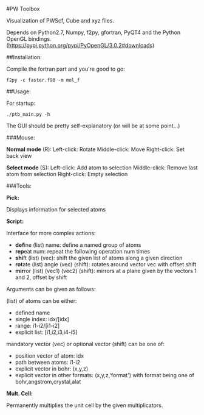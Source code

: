 #PW Toolbox

Visualization of PWScf, Cube and xyz files.

Depends on Python2.7, Numpy, f2py, gfortran, PyQT4 and the Python OpenGL bindings.
(https://pypi.python.org/pypi/PyOpenGL/3.0.2#downloads)

##Installation:

Compile the fortran part and you're good to go:
```
f2py -c faster.f90 -m mol_f
```

##Usage:

For startup:
```
./ptb_main.py -h
```

The GUI should be pretty self-explanatory (or will be at some point...)

###Mouse:

**Normal mode** (R):
Left-click: Rotate
Middle-click: Move
Right-click: Set back view

**Select mode** (S):
Left-click: Add atom to selection
Middle-click: Remove last atom from selection
Right-click: Empty selection

###Tools:

**Pick:**

Displays information for selected atoms


**Script:**

Interface for more complex actions:

- **def**ine (list) name: define a named group of atoms
- **rep**eat num: repeat the following operation num times
- **shi**ft (list) (vec): shift the given list of atoms along a given direction
- **rot**ate (list) angle (vec) (shift): rotates around vector vec with offset shift
- **mir**ror (list) (vec1) (vec2) (shift): mirrors at a plane given by the vectors 1 and 2, offset by shift

Arguments can be given as follows:

(list) of atoms can be either:
- defined name
- single index: idx/[idx]
- range: i1-i2/[i1-i2]
- explicit list: [i1,i2,i3,i4-i5]

mandatory vector (vec) or optional vector (shift) can be one of:
- position vector of atom: idx
- path between atoms: i1-i2
- explicit vector in bohr: (x,y,z)
- explicit vector in other formats: (x,y,z,'format')
  with format being one of bohr,angstrom,crystal,alat


**Mult. Cell:**

Permanently multiplies the unit cell by the given multiplicators.
